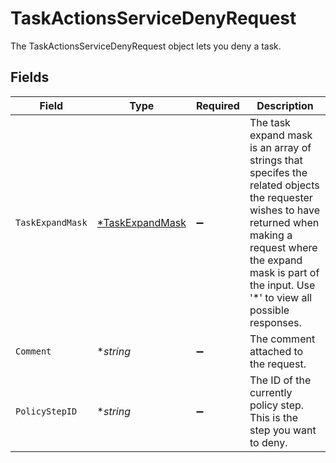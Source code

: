 # TaskActionsServiceDenyRequest

The TaskActionsServiceDenyRequest object lets you deny a task.


## Fields

| Field                                                                                                                                                                                                                         | Type                                                                                                                                                                                                                          | Required                                                                                                                                                                                                                      | Description                                                                                                                                                                                                                   |
| ----------------------------------------------------------------------------------------------------------------------------------------------------------------------------------------------------------------------------- | ----------------------------------------------------------------------------------------------------------------------------------------------------------------------------------------------------------------------------- | ----------------------------------------------------------------------------------------------------------------------------------------------------------------------------------------------------------------------------- | ----------------------------------------------------------------------------------------------------------------------------------------------------------------------------------------------------------------------------- |
| `TaskExpandMask`                                                                                                                                                                                                              | [*TaskExpandMask](../../models/shared/taskexpandmask.md)                                                                                                                                                                      | :heavy_minus_sign:                                                                                                                                                                                                            | The task expand mask is an array of strings that specifes the related objects the requester wishes to have returned when making a request where the expand mask is part of the input. Use '*' to view all possible responses. |
| `Comment`                                                                                                                                                                                                                     | **string*                                                                                                                                                                                                                     | :heavy_minus_sign:                                                                                                                                                                                                            | The comment attached to the request.                                                                                                                                                                                          |
| `PolicyStepID`                                                                                                                                                                                                                | **string*                                                                                                                                                                                                                     | :heavy_minus_sign:                                                                                                                                                                                                            | The ID of the currently policy step. This is the step you want to deny.                                                                                                                                                       |